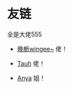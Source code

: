 # 友链



全是大佬555

- [晚栀wingee~](http://47.96.29.144)	佬！

- [Tauh](http://tauhkc.cn/) 佬！

- [Anya](https://anjareese.github.io/) 姐！ 